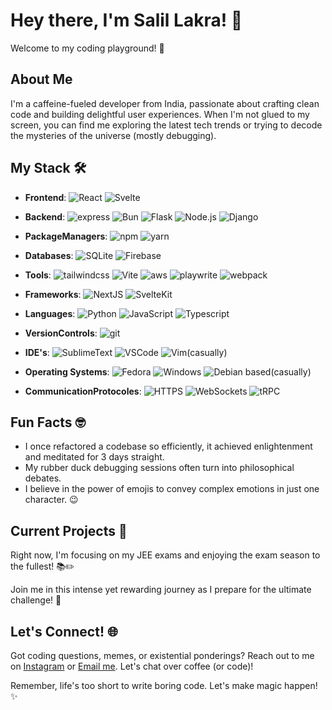# Hey there, I'm Salil Lakra! 👋

Welcome to my coding playground! 🎉

## About Me

I'm a caffeine-fueled developer from India, passionate about crafting clean code and building delightful user experiences. When I'm not glued to my screen, you can find me exploring the latest tech trends or trying to decode the mysteries of the universe (mostly debugging).

## My Stack 🛠️

- **Frontend**: 
  ![React](https://user-images.githubusercontent.com/25181517/183897015-94a058a6-b86e-4e42-a37f-bf92061753e5.png)
  ![Svelte](https://github.com/marwin1991/profile-technology-icons/assets/136815194/e56b5093-2f58-40cc-b194-5bdde41077b5)

- **Backend**:
  ![express](https://user-images.githubusercontent.com/25181517/183859966-a3462d8d-1bc7-4880-b353-e2cbed900ed6.png)
  ![Bun](https://github.com/marwin1991/profile-technology-icons/assets/136815194/7e9599e9-0570-4bb6-b17f-676ed589912f)
  ![Flask](https://user-images.githubusercontent.com/25181517/183423775-2276e25d-d43d-4e58-890b-edbc88e915f7.png)
  ![Node.js](https://upload.wikimedia.org/wikipedia/commons/d/d9/Node.js_logo.svg)
  ![Django](https://user-images.githubusercontent.com/25181517/183423507-c056a6f9-1ba8-4312-a350-19bcbc5a8697.png)

- **PackageManagers**:
  ![npm](https://user-images.githubusercontent.com/25181517/183859966-a3462d8d-1bc7-4880-b353-e2cbed900ed6.png)
  ![yarn](https://user-images.githubusercontent.com/25181517/183049794-a3dfaddd-22ee-4ffe-b0b4-549ccd4879f9.png)

- **Databases**: 
  ![SQLite](https://upload.wikimedia.org/wikipedia/commons/9/97/Sqlite-square-icon.svg)
  ![Firebase](https://user-images.githubusercontent.com/25181517/189716855-2c69ca7a-5149-4647-936d-780610911353.png)

- **Tools**:
  ![tailwindcss](https://user-images.githubusercontent.com/25181517/202896760-337261ed-ee92-4979-84c4-d4b829c7355d.png)
  ![Vite](https://github.com/marwin1991/profile-technology-icons/assets/62091613/b40892ef-efb8-4b0e-a6b5-d1cfc2f3fc35)
  ![aws](https://user-images.githubusercontent.com/25181517/183896132-54262f2e-6d98-41e3-8888-e40ab5a17326.png)
  ![playwrite](https://github.com/marwin1991/profile-technology-icons/assets/25181517/37cb517e-d059-4cc0-8124-1a72b663167c)
  ![webpack](https://user-images.githubusercontent.com/25181517/187955008-981340e6-b4cc-441b-80cf-7a5e94d29e7e.png)

- **Frameworks**: 
  ![NextJS](https://github.com/marwin1991/profile-technology-icons/assets/136815194/5f8c622c-c217-4649-b0a9-7e0ee24bd704)
  ![SvelteKit](https://github.com/marwin1991/profile-technology-icons/assets/136815194/e56b5093-2f58-40cc-b194-5bdde41077b5)

- **Languages**: 
  ![Python](https://user-images.githubusercontent.com/25181517/183423507-c056a6f9-1ba8-4312-a350-19bcbc5a8697.png)
  ![JavaScript](https://user-images.githubusercontent.com/25181517/117447155-6a868a00-af3d-11eb-9cfe-245df15c9f3f.png)
  ![Typescript](https://user-images.githubusercontent.com/25181517/183890598-19a0ac2d-e88a-4005-a8df-1ee36782fde1.png)

- **VersionControls**:
  ![git](https://user-images.githubusercontent.com/25181517/192108372-f71d70ac-7ae6-4c0d-8395-51d8870c2ef0.png)

- **IDE's**:
  ![SublimeText](https://user-images.githubusercontent.com/25181517/190887576-6653f877-8439-4521-82f3-403086ead892.png)
  ![VSCode](https://user-images.githubusercontent.com/25181517/192108891-d86b6220-e232-423a-bf5f-90903e6887c3.png)
  ![Vim(``casually``)](https://user-images.githubusercontent.com/25181517/192108889-232b3431-a585-4b36-a62d-9078bd3641d9.png)

- **Operating Systems**:
  ![Fedora](https://user-images.githubusercontent.com/25181517/186885787-4011a347-1f68-472c-bf8b-31ed1bb4f8ce.png)
  ![Windows](https://user-images.githubusercontent.com/25181517/186884150-05e9ff6d-340e-4802-9533-2c3f02363ee3.png)
  ![Debian based(``casually``)](https://github.com/marwin1991/profile-technology-icons/assets/76662862/2481dc48-be6b-4ebb-9e8c-3b957efe69fa)

- **CommunicationProtocoles**:
  ![HTTPS](https://user-images.githubusercontent.com/25181517/192107854-765620d7-f909-4953-a6da-36e1ef69eea6.png)
  ![WebSockets](https://user-images.githubusercontent.com/25181517/187070862-03888f18-2e63-4332-95fb-3ba4f2708e59.png)
  ![tRPC](https://github.com/marwin1991/profile-technology-icons/assets/25181517/1275d076-f047-432b-9084-308f88f8c176)
## Fun Facts 🤓

- I once refactored a codebase so efficiently, it achieved enlightenment and meditated for 3 days straight.
- My rubber duck debugging sessions often turn into philosophical debates.
- I believe in the power of emojis to convey complex emotions in just one character. 😉

## Current Projects 🚀

Right now, I'm focusing on my JEE exams and enjoying the exam season to the fullest! 📚✏️

Join me in this intense yet rewarding journey as I prepare for the ultimate challenge! 💪


## Let's Connect! 🌐

Got coding questions, memes, or existential ponderings? Reach out to me on [Instagram](https://instagram.com/salillakra) or [Email me](mailto:salillakra@skiff.com). Let's chat over coffee (or code)!

Remember, life's too short to write boring code. Let's make magic happen! ✨
